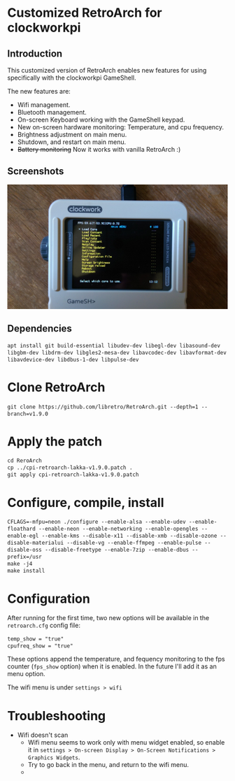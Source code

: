 # Customized RetroArch for clockworkpi 

## Introduction

This customized version of RetroArch enables new features for using specifically with the 
clockworkpi GameShell.

The new features are:

* Wifi management.
* Bluetooth management.
* On-screen Keyboard working with the GameShell keypad.
* New on-screen hardware monitoring: Temperature, and cpu frequency.
* Brightness adjustment on main menu.
* Shutdown, and restart on main menu.
* ~~Battery monitoring~~ Now it works with vanilla RetroArch :)

## Screenshots

![retroarch running on debian bullseye](retroarch-on-clockworkpi-debian-OS.jpg)

## Dependencies

````
apt install git build-essential libudev-dev libegl-dev libasound-dev libgbm-dev libdrm-dev libgles2-mesa-dev libavcodec-dev libavformat-dev libavdevice-dev libdbus-1-dev libpulse-dev
````
# Clone RetroArch
````
git clone https://github.com/libretro/RetroArch.git --depth=1 --branch=v1.9.0
````
# Apply the patch
````
cd ReroArch
cp ../cpi-retroarch-lakka-v1.9.0.patch .
git apply cpi-retroarch-lakka-v1.9.0.patch
````
# Configure, compile, install
````
CFLAGS=-mfpu=neon ./configure --enable-alsa --enable-udev --enable-floathard --enable-neon --enable-networking --enable-opengles --enable-egl --enable-kms --disable-x11 --disable-xmb --disable-ozone --disable-materialui --disable-vg --enable-ffmpeg --enable-pulse --disable-oss --disable-freetype --enable-7zip --enable-dbus --prefix=/usr
make -j4
make install
````
# Configuration

After running for the first time, two new options will be available in the `retroarch.cfg` config file:

````
temp_show = "true"
cpufreq_show = "true"
````
These options append the temperature, and fequency monitoring to the fps counter (`fps_show` option) when it is enabled. In the future I'll add it as an menu option.

The wifi menu is under `settings > wifi`

# Troubleshooting

* Wifi doesn't scan
   * Wifi menu seems to work only with menu widget enabled, so enable it in `settings > On-screen Display > On-Screen Notifications > Graphics Widgets`.
   * Try to go back in the menu, and return to the wifi menu.
   *  
